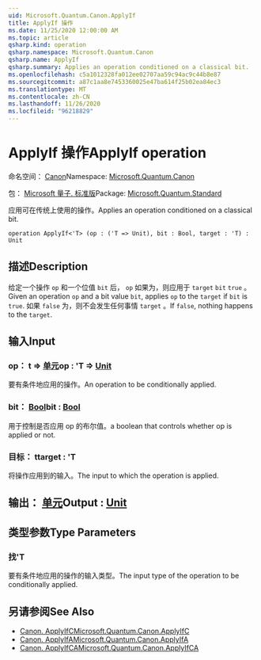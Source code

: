 ```yaml
---
uid: Microsoft.Quantum.Canon.ApplyIf
title: ApplyIf 操作
ms.date: 11/25/2020 12:00:00 AM
ms.topic: article
qsharp.kind: operation
qsharp.namespace: Microsoft.Quantum.Canon
qsharp.name: ApplyIf
qsharp.summary: Applies an operation conditioned on a classical bit.
ms.openlocfilehash: c5a1012328fa012ee02707aa59c94ac9c44b8e87
ms.sourcegitcommit: a87c1aa8e7453360025e47ba614f25b02ea84ec3
ms.translationtype: MT
ms.contentlocale: zh-CN
ms.lasthandoff: 11/26/2020
ms.locfileid: "96218829"
---
```

# <a name="applyif-operation"></a><span data-ttu-id="6e128-102">ApplyIf 操作</span><span class="sxs-lookup"><span data-stu-id="6e128-102">ApplyIf operation</span></span>

<span data-ttu-id="6e128-103">命名空间： [Canon](xref:Microsoft.Quantum.Canon)</span><span class="sxs-lookup"><span data-stu-id="6e128-103">Namespace: [Microsoft.Quantum.Canon](xref:Microsoft.Quantum.Canon)</span></span>

<span data-ttu-id="6e128-104">包： [Microsoft 量子. 标准版](https://nuget.org/packages/Microsoft.Quantum.Standard)</span><span class="sxs-lookup"><span data-stu-id="6e128-104">Package: [Microsoft.Quantum.Standard](https://nuget.org/packages/Microsoft.Quantum.Standard)</span></span>


<span data-ttu-id="6e128-105">应用可在传统上使用的操作。</span><span class="sxs-lookup"><span data-stu-id="6e128-105">Applies an operation conditioned on a classical bit.</span></span>

```qsharp
operation ApplyIf<'T> (op : ('T => Unit), bit : Bool, target : 'T) : Unit
```


## <a name="description"></a><span data-ttu-id="6e128-106">描述</span><span class="sxs-lookup"><span data-stu-id="6e128-106">Description</span></span>

<span data-ttu-id="6e128-107">给定一个操作 `op` 和一个位值 `bit` 后， `op` 如果为，则应用于 `target` `bit` `true` 。</span><span class="sxs-lookup"><span data-stu-id="6e128-107">Given an operation `op` and a bit value `bit`, applies `op` to the `target` if `bit` is `true`.</span></span> <span data-ttu-id="6e128-108">如果 `false` 为，则不会发生任何事情 `target` 。</span><span class="sxs-lookup"><span data-stu-id="6e128-108">If `false`, nothing happens to the `target`.</span></span>

## <a name="input"></a><span data-ttu-id="6e128-109">输入</span><span class="sxs-lookup"><span data-stu-id="6e128-109">Input</span></span>

### <a name="op--t--unit"></a><span data-ttu-id="6e128-110">op： t => [单元](xref:microsoft.quantum.lang-ref.unit)</span><span class="sxs-lookup"><span data-stu-id="6e128-110">op : 'T => [Unit](xref:microsoft.quantum.lang-ref.unit)</span></span> 

<span data-ttu-id="6e128-111">要有条件地应用的操作。</span><span class="sxs-lookup"><span data-stu-id="6e128-111">An operation to be conditionally applied.</span></span>


### <a name="bit--bool"></a><span data-ttu-id="6e128-112">bit： [Bool](xref:microsoft.quantum.lang-ref.bool)</span><span class="sxs-lookup"><span data-stu-id="6e128-112">bit : [Bool](xref:microsoft.quantum.lang-ref.bool)</span></span>

<span data-ttu-id="6e128-113">用于控制是否应用 op 的布尔值。</span><span class="sxs-lookup"><span data-stu-id="6e128-113">a boolean that controls whether op is applied or not.</span></span>


### <a name="target--t"></a><span data-ttu-id="6e128-114">目标： t</span><span class="sxs-lookup"><span data-stu-id="6e128-114">target : 'T</span></span>

<span data-ttu-id="6e128-115">将操作应用到的输入。</span><span class="sxs-lookup"><span data-stu-id="6e128-115">The input to which the operation is applied.</span></span>



## <a name="output--unit"></a><span data-ttu-id="6e128-116">输出： [单元](xref:microsoft.quantum.lang-ref.unit)</span><span class="sxs-lookup"><span data-stu-id="6e128-116">Output : [Unit](xref:microsoft.quantum.lang-ref.unit)</span></span>



## <a name="type-parameters"></a><span data-ttu-id="6e128-117">类型参数</span><span class="sxs-lookup"><span data-stu-id="6e128-117">Type Parameters</span></span>

### <a name="t"></a><span data-ttu-id="6e128-118">找</span><span class="sxs-lookup"><span data-stu-id="6e128-118">'T</span></span>

<span data-ttu-id="6e128-119">要有条件地应用的操作的输入类型。</span><span class="sxs-lookup"><span data-stu-id="6e128-119">The input type of the operation to be conditionally applied.</span></span>

## <a name="see-also"></a><span data-ttu-id="6e128-120">另请参阅</span><span class="sxs-lookup"><span data-stu-id="6e128-120">See Also</span></span>

- [<span data-ttu-id="6e128-121">Canon. ApplyIfC</span><span class="sxs-lookup"><span data-stu-id="6e128-121">Microsoft.Quantum.Canon.ApplyIfC</span></span>](xref:Microsoft.Quantum.Canon.ApplyIfC)
- [<span data-ttu-id="6e128-122">Canon. ApplyIfA</span><span class="sxs-lookup"><span data-stu-id="6e128-122">Microsoft.Quantum.Canon.ApplyIfA</span></span>](xref:Microsoft.Quantum.Canon.ApplyIfA)
- [<span data-ttu-id="6e128-123">Canon. ApplyIfCA</span><span class="sxs-lookup"><span data-stu-id="6e128-123">Microsoft.Quantum.Canon.ApplyIfCA</span></span>](xref:Microsoft.Quantum.Canon.ApplyIfCA)